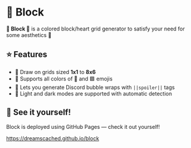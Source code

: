 # 💚 Block

**💚 Block 💚** is a colored block/heart grid generator to satisfy your
need for some aesthetics 🥰

## ⭐ Features

  * 🎨 Draw on grids sized **1x1** to **8x6**
  * 🎊 Supports all colors of 💚 and 🟩 emojis
  * 🙈 Lets you generate Discord bubble wraps with `||spoiler||` tags
  * 🌙 Light and dark modes are supported with automatic detection


## 🚀 See it yourself!

Block is deployed using GitHub Pages &mdash; check it out yourself!

https://dreamscached.github.io/block